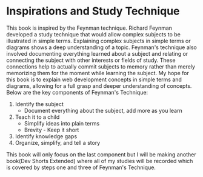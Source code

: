 # Inspirations and Study Technique

This book is inspired by the Feynman technique. Richard Feynman developed a study technique that would allow complex subjects to be illustrated in simple terms. Explaining complex subjects in simple terms or diagrams shows a deep understanding of a topic. Feynman's technique also involved documenting everything learned about a subject and relating or connecting the subject with other interests or fields of study. These connections help to actually commit subjects to memory rather than merely memorizing them for the moment while learning the subject. My hope for this book is to explain web development concepts in simple terms and diagrams, allowing for a full grasp and deeper understanding of concepts. Below are the key components of Feynman's Technique:

   1. Identify the subject
      - Document everything about the subject, add more as you learn
   2. Teach it to a child
      - Simplify ideas into plain terms
      - Brevity - Keep it short
   3. Identify knowledge gaps
   4. Organize, simplify, and tell a story

This book will only focus on the last component but I will be making another book(Dev Shorts Extended) where all of my studies will be recorded which is covered by steps one and three of Feynman's Technique.
